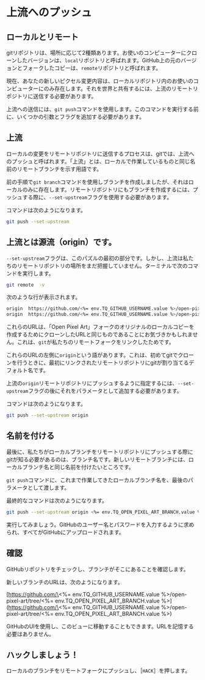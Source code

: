 # 上流へのプッシュ

## ローカルとリモート

gitリポジトリは、場所に応じて2種類あります。お使いのコンピューターにクローンしたバージョンは、`local`リポジトリと呼ばれます。GitHub上の元のバージョンとフォークしたコピーは、`remote`リポジトリと呼ばれます。

現在、あなたの新しいピクセル変更内容は、ローカルリポジトリ内のお使いのコンピューターにのみ存在します。それを世界と共有するには、上流のリモートリポジトリに送信する必要があります。

上流への送信には、`git push`コマンドを使用します。このコマンドを実行する前に、いくつかの引数とフラグを追加する必要があります。

## 上流

ローカルの変更をリモートリポジトリに送信するプロセスは、gitでは、上流へのプッシュと呼ばれます。「上流」とは、ローカルで作業しているものと同じ名前のリモートブランチを示す用語です。

前の手順で`git branch`コマンドを使用しブランチを作成しましたが、それはローカルのみに存在します。リモートリポジトリにもブランチを作成するには、プッシュする際に、`--set-upstream`フラグを使用する必要があります。

コマンドは次のようになります。

```bash
git push --set-upstream
```

## 上流とは源流（origin）です。

`--set-upstream`フラグは、このパズルの最初の部分です。しかし、上流は私たちのリモートリポジトリの場所をまだ把握していません。ターミナルで次のコマンドを実行します。

```bash
git remote  -v
```

次のような行が表示されます。

```bash
origin	https://github.com/<%= env.TQ_GITHUB_USERNAME.value %>/open-pixel-art.git (fetch)
origin	https://github.com/<%= env.TQ_GITHUB_USERNAME.value %>/open-pixel-art.git (push)
```

これらのURLは、「Open Pixel Art」フォークのオリジナルのローカルコピーを作成するためにクローンしたURLと同じものであることにお気づきかもしれません。これは、`git`が私たちのリモートフォークをリンクしたためです。

これらのURLの左側に`origin`という語があります。これは、初めてgitでクローンを行うときに、最初にリンクされたリモートリポジトリにgitが割り当てるデフォルト名です。

上流の`origin`リモートリポジトリにプッシュするように指定するには、`--set-upstream`フラグの後にそれをパラメータとして追加する必要があります。

コマンドは次のようになります。

```bash
git push --set-upstream origin
```

## 名前を付ける

最後に、私たちがローカルブランチをリモートリポジトリにプッシュする際にgitが知る必要があるのは、ブランチ名です。新しいリモートブランチには、ローカルブランチ名と同じ名前を付けたいところです。

`git push`コマンドに、これまで作業してきたローカルブランチ名を、最後のパラメータとして渡します。

最終的なコマンドは次のようになります。

```bash
git push --set-upstream origin <%= env.TQ_OPEN_PIXEL_ART_BRANCH.value %>
```

実行してみましょう。GitHubのユーザー名とパスワードを入力するように求められ、すべてがGitHubにアップロードされます。

## 確認

GitHubリポジトリをチェックし、ブランチがそこにあることを確認します。

新しいブランチのURLは、次のようになります。

\[https://github.com/\<%= env.TQ_GITHUB_USERNAME.value %>/open-pixel-art/tree/\<%= env.TQ_OPEN_PIXEL_ART_BRANCH.value %>](https://github.com/\<%= env.TQ_GITHUB_USERNAME.value %>/open-pixel-art/tree/\<%= env.TQ_OPEN_PIXEL_ART_BRANCH.value %>)

GitHubのUIを使用し、このビューに移動することもできます。URLを記憶する必要はありません。

## ハックしましょう！

ローカルのブランチをリモートフォークにプッシュし、［`HACK`］を押します。